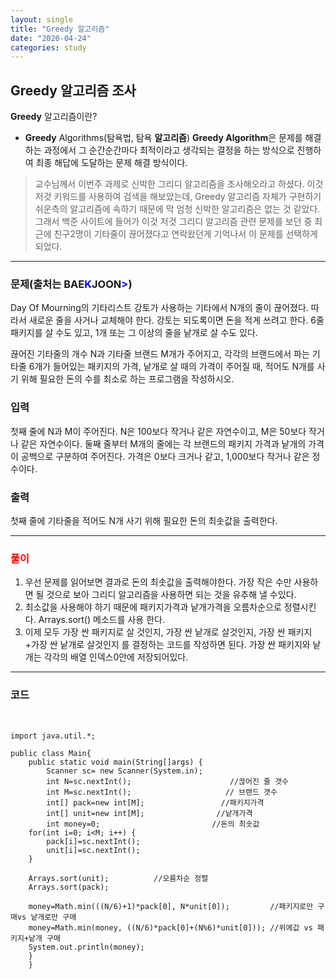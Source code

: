 ```yaml
---
layout: single
title: "Greedy 알고리즘"
date: "2020-04-24"
categories: study
---
```


## Greedy 알고리즘 조사

**Greedy** 알고리즘이란?

- **Greedy** Algorithms(탐욕법, 탐욕 **알고리즘**) **Greedy Algorithm**은 문제를 해결하는 과정에서 그 순간순간마다 최적이라고 생각되는 결정을 하는 방식으로 진행하여 최종 해답에 도달하는 문제 해결 방식이다.

> 교수님께서 이번주 과제로 신박한 그리디 알고리즘을 조사해오라고 하셨다.  이것저것 키워드를 사용하여 검색을 해보았는데, Greedy 알고리즘 자체가 구현하기 쉬운측의 알고리즘에 속하기 때문에 막 엄청 신박한 알고리즘은 없는 것 같았다. 그래서 백준 사이트에 들어가 이것 저것 그리디 알고리즘 관련 문제를 보던 중 최근에 친구2명이 기타줄이 끊어졌다고 연락왔던게 기억나서 이 문제를 선택하게 되었다.

---

### **문제(출처는 BAE<font color="blue">K</font>JOON<font color="blue">></font>)**

Day Of Mourning의 기타리스트 강토가 사용하는 기타에서 N개의 줄이 끊어졌다. 따라서 새로운 줄을 사거나 교체해야 한다. 강토는 되도록이면 돈을 적게 쓰려고 한다. 6줄 패키지를 살 수도 있고, 1개 또는 그 이상의 줄을 낱개로 살 수도 있다.

끊어진 기타줄의 개수 N과 기타줄 브랜드 M개가 주어지고, 각각의 브랜드에서 파는 기타줄 6개가 들어있는 패키지의 가격, 낱개로 살 때의 가격이 주어질 때, 적어도 N개를 사기 위해 필요한 돈의 수를 최소로 하는 프로그램을 작성하시오.

### **입력**

첫째 줄에 N과 M이 주어진다. N은 100보다 작거나 같은 자연수이고, M은 50보다 작거나 같은 자연수이다. 둘째 줄부터 M개의 줄에는 각 브랜드의 패키지 가격과 낱개의 가격이 공백으로 구분하여 주어진다. 가격은 0보다 크거나 같고, 1,000보다 작거나 같은 정수이다.

### **출력**

첫째 줄에 기타줄을 적어도 N개 사기 위해 필요한 돈의 최솟값을 출력한다.

---

### **<font color="red">풀이</font>**

1. 우선 문제를 읽어보면 결과로 돈의 최솟값을 출력해야한다.  가장 작은 수만 사용하면 될 것으로 보아 그리디 알고리즘을 사용하면 되는 것을 유추해 낼 수있다.
2.  최소값을 사용해야 하기 때문에 패키지가격과 낱개가격을 오름차순으로 정렬시킨다. Arrays.sort() 메소드를 사용 한다.
3. 이제 모두 가장 싼 패키지로 살 것인지,  가장 싼 낱개로 살것인지, 가장 싼 패키지+가장 싼 낱개로 살것인지 를 결정하는 코드를 작성하면 된다. 가장 싼 패키지와 낱개는 각각의 배열 인덱스0안에 저장되어있다.

---

### **코드**

​		

	import java.util.*;
	
	public class Main{
		public static void main(String[]args) {
			Scanner sc= new Scanner(System.in);
			int N=sc.nextInt();                      //끊어진 줄 갯수
			int M=sc.nextInt();                     // 브랜드 갯수
			int[] pack=new int[M];                 //패키지가격 
			int[] unit=new int[M];                //낱개가격
			int money=0;                         //돈의 최솟값
		for(int i=0; i<M; i++) {
			pack[i]=sc.nextInt();
			unit[i]=sc.nextInt();
		}
		
		Arrays.sort(unit);          //오름차순 정렬
		Arrays.sort(pack);
	
		money=Math.min(((N/6)+1)*pack[0], N*unit[0]);         //패키지로만 구매vs 낱개로만 구매
		money=Math.min(money, ((N/6)*pack[0]+(N%6)*unit[0])); //위에값 vs 패키지+낱개 구매
		System.out.println(money);
		}
		}
